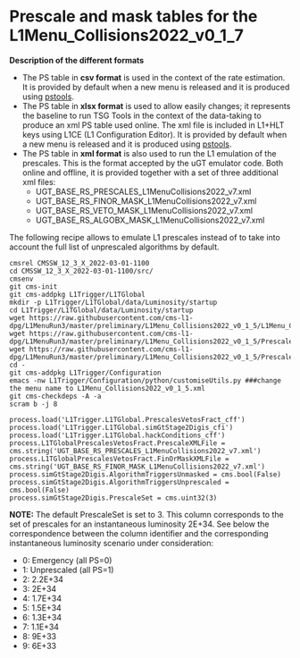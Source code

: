 # Prescale and mask tables for the L1Menu_Collisions2022_v0_1_7

**Description of the different formats** 
* The PS table in **csv format** is used in the context of the rate estimation. It is provided by default when a new menu is released and it is produced using [pstools](https://github.com/cms-l1-dpg/L1MenuTools/tree/master/pstools). 
* The PS table in **xlsx format** is used to allow easily changes; it represents the baseline to run TSG Tools in the context of the data-taking to produce an xml PS table used online. The xml file is included in L1+HLT keys using L1CE (L1 Configuration Editor). It is provided by default when a new menu is released and it is produced using [pstools](https://github.com/cms-l1-dpg/L1MenuTools/tree/master/pstools).
* The PS table in **xml format** is also used to run the L1 emulation of the prescales. This is the format accepted by the uGT emulator code. Both online and offline, it is provided together with a set of three additional xml files:
  - UGT_BASE_RS_PRESCALES_L1MenuCollisions2022_v7.xml
  - UGT_BASE_RS_FINOR_MASK_L1MenuCollisions2022_v7.xml
  - UGT_BASE_RS_VETO_MASK_L1MenuCollisions2022_v7.xml
  - UGT_BASE_RS_ALGOBX_MASK_L1MenuCollisions2022_v7.xml   

The following recipe allows to emulate L1 prescales instead of to take into account the full list of unprescaled algorithms by default.
```
cmsrel CMSSW_12_3_X_2022-03-01-1100
cd CMSSW_12_3_X_2022-03-01-1100/src/
cmsenv
git cms-init
git cms-addpkg L1Trigger/L1TGlobal
mkdir -p L1Trigger/L1TGlobal/data/Luminosity/startup
cd L1Trigger/L1TGlobal/data/Luminosity/startup
wget https://raw.githubusercontent.com/cms-l1-dpg/L1MenuRun3/master/preliminary/L1Menu_Collisions2022_v0_1_5/L1Menu_Collisions2022_v0_1_5.xml
wget https://raw.githubusercontent.com/cms-l1-dpg/L1MenuRun3/master/preliminary/L1Menu_Collisions2022_v0_1_5/PrescaleTable/UGT_BASE_RS_FINOR_MASK_L1MenuCollisions2022_v7.xml
wget https://raw.githubusercontent.com/cms-l1-dpg/L1MenuRun3/master/preliminary/L1Menu_Collisions2022_v0_1_5/PrescaleTable/UGT_BASE_RS_PRESCALES_L1MenuCollisions2022_v7.xml
cd -
git cms-addpkg L1Trigger/Configuration
emacs -nw L1Trigger/Configuration/python/customiseUtils.py ###change the menu name to L1Menu_Collisions2022_v0_1_5.xml
git cms-checkdeps -A -a
scram b -j 8

process.load('L1Trigger.L1TGlobal.PrescalesVetosFract_cff')
process.load('L1Trigger.L1TGlobal.simGtStage2Digis_cfi')
process.load('L1Trigger.L1TGlobal.hackConditions_cff')                                                                                                       
process.L1TGlobalPrescalesVetosFract.PrescaleXMLFile = cms.string('UGT_BASE_RS_PRESCALES_L1MenuCollisions2022_v7.xml')      
process.L1TGlobalPrescalesVetosFract.FinOrMaskXMLFile = cms.string('UGT_BASE_RS_FINOR_MASK_L1MenuCollisions2022_v7.xml')  
process.simGtStage2Digis.AlgorithmTriggersUnmasked = cms.bool(False)
process.simGtStage2Digis.AlgorithmTriggersUnprescaled = cms.bool(False)
process.simGtStage2Digis.PrescaleSet = cms.uint32(3)
```
**NOTE:** The default PrescaleSet is set to 3. This column corresponds to the set of prescales for an instantaneous luminosity 2E+34. See below the correspondence between the column identifier and the corresponding instantaneous luminosity scenario under consideration:
* 0: Emergency (all PS=0)
* 1: Unprescaled (all PS=1)
* 2: 2.2E+34
* 3: 2E+34
* 4: 1.7E+34
* 5: 1.5E+34
* 6: 1.3E+34
* 7: 1.1E+34
* 8: 9E+33
* 9: 6E+33
